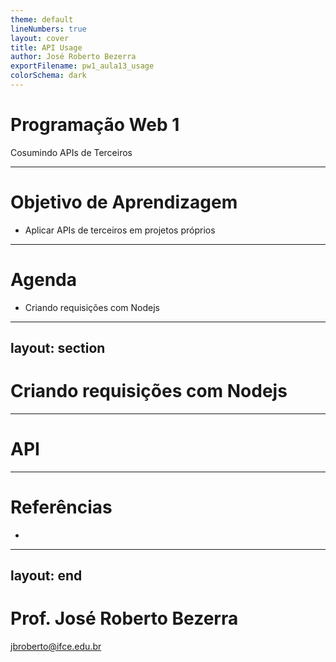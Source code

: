 ```yaml
---
theme: default
lineNumbers: true
layout: cover
title: API Usage
author: José Roberto Bezerra
exportFilename: pw1_aula13_usage
colorSchema: dark
---
```


# Programação Web 1
Cosumindo APIs de Terceiros

---

# Objetivo de Aprendizagem
- Aplicar APIs de terceiros em projetos próprios

---

# Agenda
- Criando requisições com Nodejs

---
layout: section
---

# Criando requisições com Nodejs

---

# API


---

# Referências

- 

---
layout: end
---

# Prof. José Roberto Bezerra
jbroberto@ifce.edu.br
<br><br>
<PoweredBySlidev />
